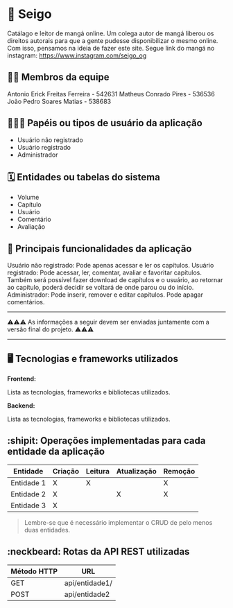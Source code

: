 # :checkered_flag: Seigo

Catálago e leitor de mangá online. 
Um colega autor de mangá liberou os direitos autorais para que a gente pudesse disponibilizar o mesmo online. Com isso, pensamos na ideia de fazer este site.
Segue link do mangá no instagram: https://www.instagram.com/seigo_og

## :technologist: Membros da equipe

Antonio Erick Freitas Ferreira - 542631
Matheus Conrado Pires - 536536
João Pedro Soares Matias - 538683

## :people_holding_hands: Papéis ou tipos de usuário da aplicação

- Usuário não registrado
- Usuário registrado
- Administrador

## :spiral_calendar: Entidades ou tabelas do sistema

- Volume
- Capítulo
- Usuário
- Comentário
- Avaliação

## :triangular_flag_on_post:	 Principais funcionalidades da aplicação

Usuário não registrado: Pode apenas acessar e ler os capítulos.
Usuário registrado: Pode acessar, ler, comentar, avaliar e favoritar capítulos. Também será possível fazer download de capítulos e o usuário, ao retornar ao capítulo, poderá decidir se voltará de onde parou ou do início.
Administrador: Pode inserir, remover e editar capítulos. Pode apagar comentários.



----

:warning::warning::warning: As informações a seguir devem ser enviadas juntamente com a versão final do projeto. :warning::warning::warning:


----

## :desktop_computer: Tecnologias e frameworks utilizados

**Frontend:**

Lista as tecnologias, frameworks e bibliotecas utilizados.

**Backend:**

Lista as tecnologias, frameworks e bibliotecas utilizados.


## :shipit: Operações implementadas para cada entidade da aplicação


| Entidade| Criação | Leitura | Atualização | Remoção |
| --- | --- | --- | --- | --- |
| Entidade 1 | X |  X  |  | X |
| Entidade 2 | X |    |  X | X |
| Entidade 3 | X |    |  |  |

> Lembre-se que é necessário implementar o CRUD de pelo menos duas entidades.

## :neckbeard: Rotas da API REST utilizadas

| Método HTTP | URL |
| --- | --- |
| GET | api/entidade1/|
| POST | api/entidade2 |
